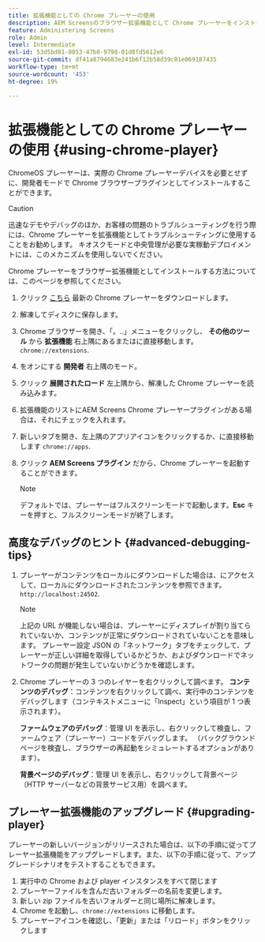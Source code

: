 ```yaml
---
title: 拡張機能としての Chrome プレーヤーの使用
description: AEM Screensのブラウザー拡張機能として Chrome プレーヤーをインストールする方法について説明します。
feature: Administering Screens
role: Admin
level: Intermediate
exl-id: 53d5bd81-0853-47b0-9798-01d8fd5612e6
source-git-commit: df41a8794683e241b6f12b58d39c01e069187435
workflow-type: tm+mt
source-wordcount: '453'
ht-degree: 19%

---
```


# 拡張機能としての Chrome プレーヤーの使用 {#using-chrome-player}

ChromeOS プレーヤーは、実際の Chrome プレーヤーデバイスを必要とせずに、開発者モードで Chrome ブラウザープラグインとしてインストールすることができます。

>[!CAUTION]
>
> 迅速なデモやデバッグのほか、お客様の問題のトラブルシューティングを行う際には、Chrome プレーヤーを拡張機能としてトラブルシューティングに使用することをお勧めします。 キオスクモードと中央管理が必要な実稼動デプロイメントには、このメカニズムを使用しないでください。

Chrome プレーヤーをブラウザー拡張機能としてインストールする方法については、このページを参照してください。

1. クリック [こちら](https://download.macromedia.com/screens/) 最新の Chrome プレーヤーをダウンロードします。

1. 解凍してディスクに保存します。

1. Chrome ブラウザーを開き、「。..」メニューをクリックし、 **その他のツール** から **拡張機能** 右上隅にあるまたはに直接移動します。 `chrome://extensions`.

1. をオンにする **開発者** 右上隅のモード。

1. クリック **展開されたロード** 左上隅から、解凍した Chrome プレーヤーを読み込みます。

1. 拡張機能のリストにAEM Screens Chrome プレーヤープラグインがある場合は、それにチェックを入れます。

1. 新しいタブを開き、左上隅のアプリアイコンをクリックするか、に直接移動します `chrome://apps`.

1. クリック **AEM Screens プラグイン** だから、Chrome プレーヤーを起動することができます。

   >[!NOTE]
   >
   > デフォルトでは、プレーヤーはフルスクリーンモードで起動します。**Esc** キーを押すと、フルスクリーンモードが終了します。


## 高度なデバッグのヒント {#advanced-debugging-tips}

1. プレーヤーがコンテンツをローカルにダウンロードした場合は、にアクセスして、ローカルにダウンロードされたコンテンツを参照できます。 `http://localhost:24502`.

   >[!NOTE]
   >
   > 上記の URL が機能しない場合は、プレーヤーにディスプレイが割り当てられていないか、コンテンツが正常にダウンロードされていないことを意味します。 プレーヤー設定 JSON の「ネットワーク」タブをチェックして、プレーヤーが正しい詳細を取得しているかどうか、およびダウンロードでネットワークの問題が発生していないかどうかを確認します。

1. Chrome プレーヤーの 3 つのレイヤーを右クリックして調べます。
   **コンテンツのデバッグ**：コンテンツを右クリックして調べ、実行中のコンテンツをデバッグします（コンテキストメニューに「Inspect」という項目が 1 つ表示されます）。

   **ファームウェアのデバッグ**：管理 UI を表示し、右クリックして検査し、ファームウェア（プレーヤー）コードをデバッグします。 （バックグラウンドページを検査し、ブラウザーの再起動をシミュレートするオプションがあります）。

   **背景ページのデバッグ**：管理 UI を表示し、右クリックして背景ページ（HTTP サーバーなどの背景サービス用）を調べます。

## プレーヤー拡張機能のアップグレード {#upgrading-player}

プレーヤーの新しいバージョンがリリースされた場合は、以下の手順に従ってプレーヤー拡張機能をアップグレードします。また、以下の手順に従って、アップグレードシナリオをテストすることもできます。

1. 実行中の Chrome および player インスタンスをすべて閉じます
1. プレーヤーファイルを含んだ古いフォルダーの名前を変更します。
1. 新しい zip ファイルを古いフォルダーと同じ場所に解凍します。
1. Chrome を起動し、`chrome://extensions` に移動します。
1. プレーヤーアイコンを確認し、「更新」または「リロード」ボタンをクリックします
